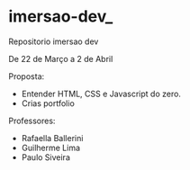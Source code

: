 # imersao-dev_
Repositorio imersao dev

De 22 de Março a 2 de Abril

Proposta: 
- Entender HTML, CSS e Javascript do zero. 
- Crias portfolio

Professores: 
- Rafaella Ballerini 
- Guilherme Lima
- Paulo Siveira
